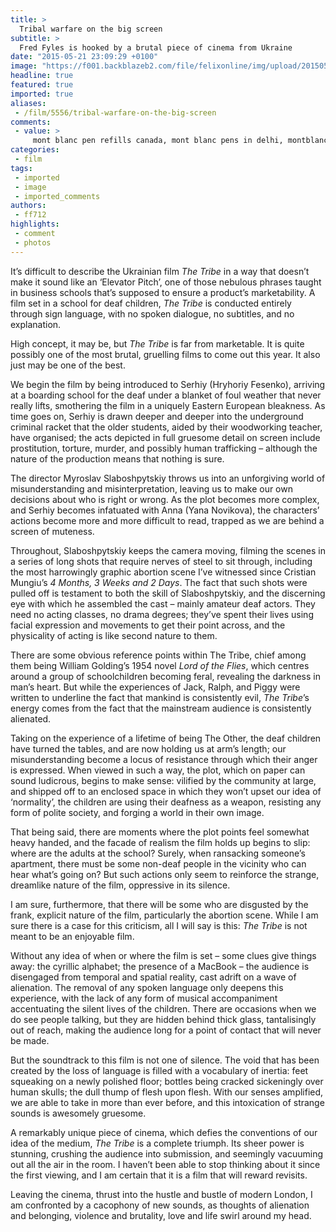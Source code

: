 ```yaml
---
title: >
  Tribal warfare on the big screen
subtitle: >
  Fred Fyles is hooked by a brutal piece of cinema from Ukraine
date: "2015-05-21 23:09:29 +0100"
image: "https://f001.backblazeb2.com/file/felixonline/img/upload/201505220012-jmm311-the-tribe.jpg"
headline: true
featured: true
imported: true
aliases:
 - /film/5556/tribal-warfare-on-the-big-screen
comments:
 - value: >
     mont blanc pen refills canada, mont blanc pens in delhi, montblanc meisterstuck gold ballpoint pen, michael kors t shirts, cheap junior ugg boots, how can you tell if ugg boots are real, red high heels boots, michael kors 10k, michael kors chelsea tote, michael kors keychain, michael kors wristlet sale, mont blanc fountain pens amazon, mont blanc rollerball refill review, replica montblanc pen paypal, cheapest mont blanc pens uk, replica mont blanc pens uk, discount uggs classic tall, genuine ugg bailey button boots, michael kors black friday sales, michael kors white handbag <br>montblanc meisterstuck gold - plated black http://licitacion.laspalmasgc.es/pdcLPGC/contractNotice/montblanc-meisterstuck-gold---plated-black-h9193.jsp,mont blanc le grand vs classique, mont blanc pens goldsmiths, montblanc virginia woolf limited edition ballpoint pen, bolsa michael kors, cheap ugg boots bailey bow, discount ugg boots from china, ugg australia adirondack ii boots, bolsas michael kors replicas, michael kors jet set saffi
categories:
 - film
tags:
 - imported
 - image
 - imported_comments
authors:
 - ff712
highlights:
 - comment
 - photos
---
```


It’s difficult to describe the Ukrainian film _The Tribe_ in a way that doesn’t make it sound like an ‘Elevator Pitch’, one of those nebulous phrases taught in business schools that’s supposed to ensure a product’s marketability. A film set in a school for deaf children, _The Tribe_ is conducted entirely through sign language, with no spoken dialogue, no subtitles, and no explanation.

High concept, it may be, but _The Tribe_ is far from marketable. It is quite possibly one of the most brutal, gruelling films to come out this year. It also just may be one of the best.

We begin the film by being introduced to Serhiy (Hryhoriy Fesenko), arriving at a boarding school for the deaf under a blanket of foul weather that never really lifts, smothering the film in a uniquely Eastern European bleakness. As time goes on, Serhiy is drawn deeper and deeper into the underground criminal racket that the older students, aided by their woodworking teacher, have organised; the acts depicted in full gruesome detail on screen include prostitution, torture, murder, and possibly human trafficking – although the nature of the production means that nothing is sure.

The director Myroslav Slaboshpytskiy throws us into an unforgiving world of misunderstanding and misinterpretation, leaving us to make our own decisions about who is right or wrong. As the plot becomes more complex, and Serhiy becomes infatuated with Anna (Yana Novikova), the characters’ actions become more and more difficult to read, trapped as we are behind a screen of muteness.

Throughout, Slaboshpytskiy keeps the camera moving, filming the scenes in a series of long shots that require nerves of steel to sit through, including the most harrowingly graphic abortion scene I’ve witnessed since Cristian Mungiu’s _4 Months, 3 Weeks and 2 Days_. The fact that such shots were pulled off is testament to both the skill of Slaboshpytskiy, and the discerning eye with which he assembled the cast – mainly amateur deaf actors. They need no acting classes, no drama degrees; they’ve spent their lives using facial expression and movements to get their point across, and the physicality of acting is like second nature to them.

There are some obvious reference points within The Tribe, chief among them being William Golding’s 1954 novel _Lord of the Flies_, which centres around a group of schoolchildren becoming feral, revealing the darkness in man’s heart. But while the experiences of Jack, Ralph, and Piggy were written to underline the fact that mankind is consistently evil, _The Tribe_’s energy comes from the fact that the mainstream audience is consistently alienated.

Taking on the experience of a lifetime of being The Other, the deaf children have turned the tables, and are now holding us at arm’s length; our misunderstanding become a locus of resistance through which their anger is expressed. When viewed in such a way, the plot, which on paper can sound ludicrous, begins to make sense: vilified by the community at large, and shipped off to an enclosed space in which they won’t upset our idea of ‘normality’, the children are using their deafness as a weapon, resisting any form of polite society, and forging a world in their own image.

That being said, there are moments where the plot points feel somewhat heavy handed, and the facade of realism the film holds up begins to slip: where are the adults at the school? Surely, when ransacking someone’s apartment, there must be some non-deaf people in the vicinity who can hear what’s going on? But such actions only seem to reinforce the strange, dreamlike nature of the film, oppressive in its silence.

I am sure, furthermore, that there will be some who are disgusted by the frank, explicit nature of the film, particularly the abortion scene. While I am sure there is a case for this criticism, all I will say is this: _The Tribe_ is not meant to be an enjoyable film.

Without any idea of when or where the film is set – some clues give things away: the cyrillic alphabet; the presence of a MacBook – the audience is disengaged from temporal and spatial reality, cast adrift on a wave of alienation. The removal of any spoken language only deepens this experience, with the lack of any form of musical accompaniment accentuating the silent lives of the children. There are occasions when we do see people talking, but they are hidden behind thick glass, tantalisingly out of reach, making the audience long for a point of contact that will never be made.

But the soundtrack to this film is not one of silence. The void that has been created by the loss of language is filled with a vocabulary of inertia: feet squeaking on a newly polished floor; bottles being cracked sickeningly over human skulls; the dull thump of flesh upon flesh. With our senses amplified, we are able to take in more than ever before, and this intoxication of strange sounds is awesomely gruesome.

A remarkably unique piece of cinema, which defies the conventions of our idea of the medium, _The Tribe_ is a complete triumph. Its sheer power is stunning, crushing the audience into submission, and seemingly vacuuming out all the air in the room. I haven’t been able to stop thinking about it since the first viewing, and I am certain that it is a film that will reward revisits.

Leaving the cinema, thrust into the hustle and bustle of modern London, I am confronted by a cacophony of new sounds, as thoughts of alienation and belonging, violence and brutality, love and life swirl around my head.
